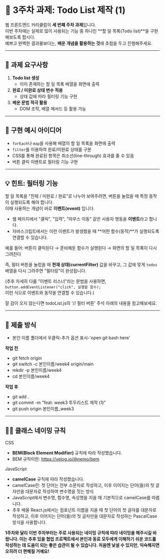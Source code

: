 # 📝 3주차 과제: Todo List 제작 (1)

웹 프론트엔드 커리큘럼의 **세 번째 주차 과제**입니다.  
이번 주차에는 실제로 많이 사용되는 기능 중 하나인 **할 일 목록(Todo list)**을 구현해보도록 합시다.  
예쁘고 완벽한 결과물보다는, **배운 개념을 활용하는 것**에 초점을 두고 진행해주세요.

---

## 📌 과제 요구사항

1. **Todo list 생성**
   - 이미 존재하는 할 일 목록 배열을 화면에 출력
2. **완료 / 미완료 상태 변수 적용**
   - 상태 값에 따라 필터링 기능 구현
3. **배운 문법 적극 활용**
   - DOM 조작, 배열 메서드 등 활용 가능

---

## 🎨 구현 예시 아이디어

- `forEach`나 `map`을 사용해 배열의 할 일 목록을 화면에 출력
- `filter`를 이용하여 완료/미완료 상태를 구분
- CSS를 통해 완료된 항목은 취소선(line-through) 효과를 줄 수 있음
- 버튼 클릭 이벤트로 필터링 기능 구현

---

## 💡 힌트: 필터링 기능

할 일 목록을 "전체 / 미완료 / 완료"로 나누어 보여주려면, 버튼을 눌렀을 때 특정 동작이 실행되도록 해야 합니다.  
이때 사용하는 개념이 바로 **이벤트(event)** 입니다.

- 웹 페이지에서 "클릭", "입력", "마우스 이동" 같은 사용자 행동을 **이벤트**라고 합니다.  
- 자바스크립트에서는 이런 이벤트가 발생했을 때 **어떤 함수(동작)**가 실행되도록 연결할 수 있습니다.  

예를 들어: 버튼이 클릭된다 → 준비해둔 함수가 실행된다 → 화면의 할 일 목록이 다시 그려진다

즉, 필터 버튼을 눌렀을 때 **현재 상태(currentFilter)** 값을 바꾸고, 그 값에 맞게 `todos` 배열을 다시 그려주면 "필터링"이 완성됩니다.

(추후 자세히 다룰 "이벤트 리스너"라는 문법을 사용하면,  
`button.addEventListener("click", 실행할 함수);`  
이런 식으로 이벤트와 동작을 연결할 수 있습니다.)

잘 감이 오지 않는다면 todoList.js의 '// 필터 버튼' 주석 아래의 내용을 참고해보세요.

---

## 📂 제출 방식

- 본인 이름 폴더에서 우클릭-추가 옵션 표시-'open git bash here'

**작업 전**
- git fetch origin
- git switch -c 본인이름/week4 origin/main
- mkdir -p 본인이름/week4
- cd 본인이름/week4

**작업 후**

- git add .
- git commit -m "feat: week3 투두리스트 제작 (1)"
- git push origin 본인이름_week3

---

## 🧑‍💻 클래스 네이밍 규칙

CSS
- **BEM(Block Element Modifier)** 규칙에 따라 작성했습니다.
- BEM 규칙이란: https://velog.io/@nemo/bem

JavaScript
- **camelCase** 규칙에 따라 작성했습니다.
- camelCase란: 첫 단어는 전부 소문자로 작성하고, 이후 이어지는 단어(들)의 첫 글자만을 대문자로 작성하여 변수명을 짓는 방식
- JavaScript에서 변수명, 함수명, 속성명을 지을 때 기본적으로 camelCase를 따릅니다.
- 추후 배울 React.js에서는 컴포넌트 이름을 지을 때 첫 단어의 첫 글자를 대문자로 작성하고, 이후 이어지는 단어(들)의 첫 글자만을 대문자로 작성하는 PascalCase 방식을 사용합니다.

**1주차와 달리 이번 주차부터는 주로 사용되는 네이밍 규칙에 따라 네이밍을 해주시길 바랍니다. 이는 추후 있을 협업 프로젝트에서 본인과 동료 모두에게 이해하기 쉬운 코드를 작성하는 데 도움이 되는 좋은 습관이 될 수 있습니다. 처음엔 낯설 수 있지만, 익숙해지면 오히려 더 편해질 거예요!**